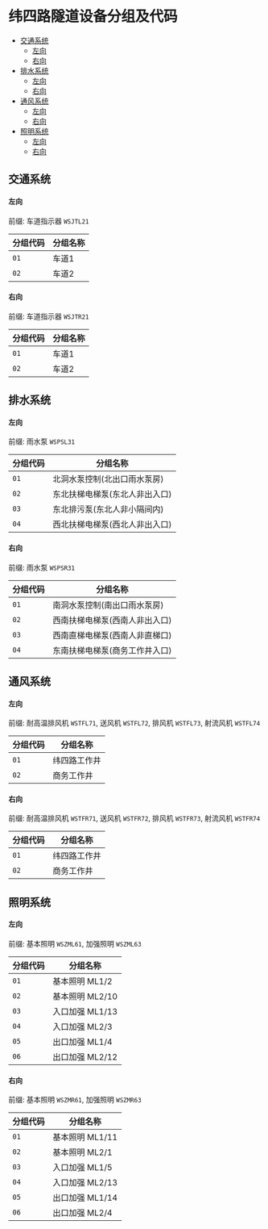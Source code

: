 # 纬四路隧道设备分组及代码
- [交通系统](#交通系统)
  - [左向](#左向)
  - [右向](#右向)
- [排水系统](#排水系统)
  - [左向](#左向-1)
  - [右向](#右向-1)
- [通风系统](#通风系统)
  - [左向](#左向-2)
  - [右向](#右向-2)
- [照明系统](#照明系统)
  - [左向](#左向-3)
  - [右向](#右向-3)

## 交通系统
#### 左向
前缀: 车道指示器 `WSJTL21`

分组代码 | 分组名称
--------|---------
`01` | 车道1
`02` | 车道2

#### 右向
前缀: 车道指示器 `WSJTR21`

分组代码 | 分组名称
--------|---------
`01` | 车道1
`02` | 车道2

## 排水系统
#### 左向
前缀: 雨水泵 `WSPSL31`

分组代码 | 分组名称
--------|---------
`01` | 北洞水泵控制(北出口雨水泵房)
`02` | 东北扶梯电梯泵(东北人非出入口)
`03` | 东北排污泵(东北人非小隔间内)
`04` | 西北扶梯电梯泵(西北人非出入口)

#### 右向
前缀: 雨水泵 `WSPSR31`

分组代码 | 分组名称
--------|---------
`01` | 南洞水泵控制(南出口雨水泵房)
`02` | 西南扶梯电梯泵(西南人非出入口)
`03` | 西南直梯电梯泵(西南人非直梯口)
`04` | 东南扶梯电梯泵(商务工作井入口)

## 通风系统
#### 左向
前缀: 耐高温排风机 `WSTFL71`, 送风机 `WSTFL72`, 排风机 `WSTFL73`, 射流风机 `WSTFL74`

分组代码 | 分组名称
--------|---------
`01` | 纬四路工作井
`02` | 商务工作井

#### 右向
前缀: 耐高温排风机 `WSTFR71`, 送风机 `WSTFR72`, 排风机 `WSTFR73`, 射流风机 `WSTFR74`

分组代码 | 分组名称
--------|---------
`01` | 纬四路工作井
`02` | 商务工作井

## 照明系统
#### 左向
前缀: 基本照明 `WSZML61`, 加强照明 `WSZML63`

分组代码 | 分组名称
--------|---------
`01` | 基本照明 ML1/2
`02` | 基本照明 ML2/10
`03` | 入口加强 ML1/13
`04` | 入口加强 ML2/3
`05` | 出口加强 ML1/4
`06` | 出口加强 ML2/12

#### 右向
前缀: 基本照明 `WSZMR61`, 加强照明 `WSZMR63`

分组代码 | 分组名称
--------|---------
`01` | 基本照明 ML1/11
`02` | 基本照明 ML2/1
`03` | 入口加强 ML1/5
`04` | 入口加强 ML2/13
`05` | 出口加强 ML1/14
`06` | 出口加强 ML2/4
